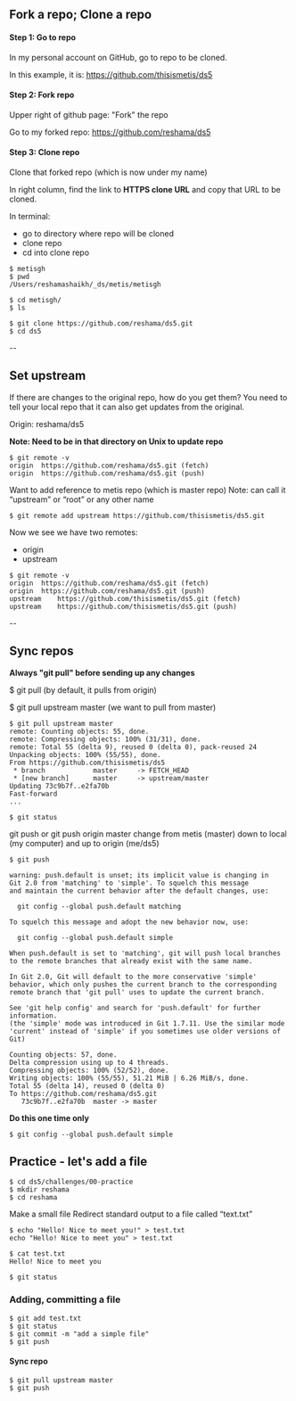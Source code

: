 ## Fork a repo; Clone a repo

#### Step 1:  Go to repo
In my personal account on GitHub, go to repo to be cloned.

In this example, it is:  https://github.com/thisismetis/ds5

#### Step 2:  Fork repo
Upper right of github page:  "Fork" the repo

Go to my forked repo: https://github.com/reshama/ds5
 
#### Step 3:  Clone repo
Clone that forked repo (which is now under my name)

In right column, find the link to **HTTPS clone URL** and copy that URL to be cloned.

In terminal: 
* go to directory where repo will be cloned
* clone repo
* cd into clone repo
```
$ metisgh
$ pwd
/Users/reshamashaikh/_ds/metis/metisgh

$ cd metisgh/
$ ls

$ git clone https://github.com/reshama/ds5.git
$ cd ds5
```
--
## Set upstream

If there are changes to the original repo, how do you get them?  You need to tell your local repo that it can also get updates from the original.

Origin:  reshama/ds5

**Note:  Need to be in that directory on Unix to update repo**
```
$ git remote -v
origin	https://github.com/reshama/ds5.git (fetch)
origin	https://github.com/reshama/ds5.git (push)
```

Want to add reference to metis repo (which is master repo)
Note:  can call it “upstream” or “root” or any other name
```
$ git remote add upstream https://github.com/thisismetis/ds5.git
```

Now we see we have two remotes: 
* origin
* upstream
```
$ git remote -v
origin	https://github.com/reshama/ds5.git (fetch)
origin	https://github.com/reshama/ds5.git (push)
upstream	https://github.com/thisismetis/ds5.git (fetch)
upstream	https://github.com/thisismetis/ds5.git (push)
```
--
## Sync repos

**Always "git pull" before sending up any changes**

$ git pull  (by default, it pulls from origin)

$ git pull upstream master (we want to pull from master)

```
$ git pull upstream master
remote: Counting objects: 55, done.
remote: Compressing objects: 100% (31/31), done.
remote: Total 55 (delta 9), reused 0 (delta 0), pack-reused 24
Unpacking objects: 100% (55/55), done.
From https://github.com/thisismetis/ds5
 * branch            master     -> FETCH_HEAD
 * [new branch]      master     -> upstream/master
Updating 73c9b7f..e2fa70b
Fast-forward
...
```
`$ git status`

git push or git push origin master
change from metis (master) down to local (my computer) and up to origin (me/ds5)

`$ git push`
```
warning: push.default is unset; its implicit value is changing in
Git 2.0 from 'matching' to 'simple'. To squelch this message
and maintain the current behavior after the default changes, use:

  git config --global push.default matching

To squelch this message and adopt the new behavior now, use:

  git config --global push.default simple

When push.default is set to 'matching', git will push local branches
to the remote branches that already exist with the same name.

In Git 2.0, Git will default to the more conservative 'simple'
behavior, which only pushes the current branch to the corresponding
remote branch that 'git pull' uses to update the current branch.

See 'git help config' and search for 'push.default' for further information.
(the 'simple' mode was introduced in Git 1.7.11. Use the similar mode
'current' instead of 'simple' if you sometimes use older versions of Git)

Counting objects: 57, done.
Delta compression using up to 4 threads.
Compressing objects: 100% (52/52), done.
Writing objects: 100% (55/55), 51.21 MiB | 6.26 MiB/s, done.
Total 55 (delta 14), reused 0 (delta 0)
To https://github.com/reshama/ds5.git
   73c9b7f..e2fa70b  master -> master

```

**Do this one time only**

`$ git config --global push.default simple`

## Practice - let's add a file
```
$ cd ds5/challenges/00-practice
$ mkdir reshama
$ cd reshama
```

Make a small file
Redirect standard output to a file called “text.txt”
```
$ echo "Hello! Nice to meet you!" > test.txt
echo "Hello! Nice to meet you" > test.txt

$ cat test.txt 
Hello! Nice to meet you

$ git status
```

### Adding, committing a file
```
$ git add test.txt 
$ git status
$ git commit -m "add a simple file"
$ git push
```

#### Sync repo
```
$ git pull upstream master
$ git push
```










